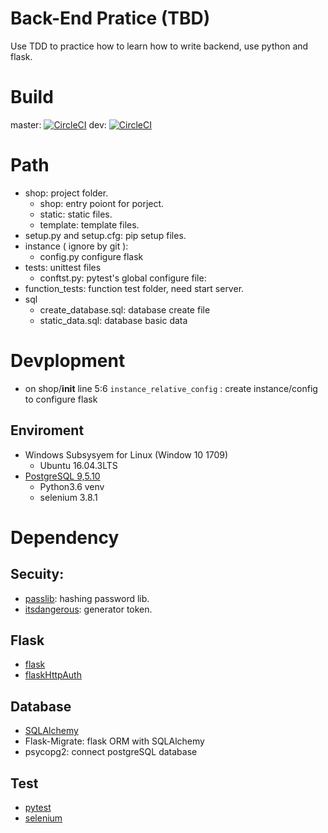 Back-End Pratice (TBD)
===
Use TDD to practice how to learn how to write backend, use python and flask.

Build
===
master: [![CircleCI](https://circleci.com/gh/sean0427/backend_practice/tree/master.svg?style=svg)](https://circleci.com/gh/sean0427/backend_practice/tree/master)
dev: [![CircleCI](https://circleci.com/gh/sean0427/backend_practice/tree/dev.svg?style=svg)](https://circleci.com/gh/sean0427/backend_practice/tree/dev)

Path
===
- shop: project folder.
    - shop: entry poiont for porject.
    - static: static files.
    - template: template files.
- setup.py and setup.cfg: pip setup files.
- instance ( ignore by git ): 
    - config.py configure flask
- tests: unittest files
    - conftst.py: pytest's global configure file:
- function_tests: function test folder, need start server.
- sql
    - create_database.sql: database create file
    - static_data.sql: database basic data

Devplopment 
===
- on shop/__init__ line 5:6 ```instance_relative_config``` : create instance/config to configure flask

Enviroment
---
- Windows Subsysyem for Linux (Window 10 1709)
    - Ubuntu 16.04.3LTS
- [PostgreSQL 9,5.10](https://www.postgresql.org/)
    - Python3.6 venv
    - selenium 3.8.1 

Dependency
===

Secuity:
---
- [passlib](https://passlib.readthedocs.io/en/stable/): hashing password lib.
- [itsdangerous](http://pythonhosted.org/itsdangerous/): generator token.

Flask
---
- [flask](http://flask.pocoo.org)
- [flaskHttpAuth](https://flask-httpauth.readthedocs.io/en/latest/)

Database
---

- [SQLAlchemy](https://www.sqlalchemy.org/)
- Flask-Migrate: flask ORM with SQLAlchemy
- psycopg2: connect postgreSQL database

Test
---

- [pytest](https://docs.pytest.org)
- [selenium](http://www.seleniumframework.com)
